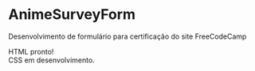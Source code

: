 # AnimeSurveyForm
Desenvolvimento de formulário para certificação do site FreeCodeCamp

HTML pronto!<br>
CSS em desenvolvimento.
